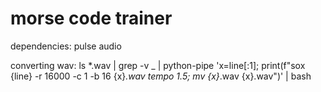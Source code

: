 # morse code trainer

dependencies:
 pulse audio

converting wav:
 ls *.wav | grep -v _ | python-pipe 'x=line[:1]; print(f"sox {line} -r 16000 -c 1 -b 16 {x}_.wav tempo 1.5; mv {x}_.wav {x}.wav")' | bash
 
